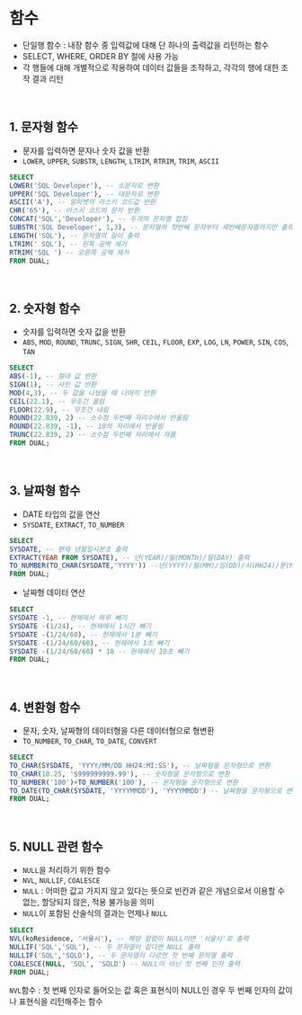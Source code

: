 # 함수
- 단일행 함수 : 내장 함수 중 입력값에 대해 단 하나의 출력값을 리턴하는 함수
- SELECT, WHERE, ORDER BY 절에 사용 가능
- 각 행들에 대해 개별적으로 작용하여 데이터 값들을 조작하고, 각각의 행에 대한 조작 결과 리턴

<BR>

## 1. 문자형 함수 
- 문자를 입력하면 문자나 숫자 값을 반환
- ```LOWER```, ```UPPER```, ```SUBSTR```, ```LENGTH```, ```LTRIM```, ```RTRIM```, ```TRIM```, ```ASCII```
```SQL
SELECT
LOWER('SQL Developer'), -- 소문자로 변환
UPPER('SQL Developer'), -- 대문자로 변환
ASCII('A'), -- 알파벳의 아스키 코드값 반환
CHR('65'), -- 아스키 코드의 문자 반환
CONCAT('SQL','Developer'), -- 두개의 문자열 합침
SUBSTR('SQL Developer', 1,3), -- 문자열의 첫번째 문자부터 세번째문자열까지만 출력
LENGTH('SQL'), -- 문자열의 길이 출력
LTRIM(' SQL'), -- 왼쪽 공백 제거
RTRIM('SQL ') -- 오른쪽 공백 제거
FROM DUAL;
```

<bR>

## 2. 숫자형 함수
- 숫자를 입력하면 숫자 값을 반환
- ```ABS```, ```MOD```, ```ROUND```, ```TRUNC```, ```SIGN```, ```SHR```, ```CEIL```, ```FLOOR```, ```EXP```, ```LOG```, ```LN```, ```POWER```, ```SIN```, ```COS```, ```TAN```
```SQL
SELECT
ABS(-1), -- 절대 값 반환
SIGN(1), -- 사인 값 반환
MOD(4,3), -- 두 값을 나눴을 때 나머지 반환
CEIL(22.1), -- 무조건 올림
FLOOR(22.9), -- 무조건 내림
ROUND(22.839, 2) -- 소수점 두번째 자리수에서 반올림
ROUND(22.839, -1), -- 10의 자리에서 반올림
TRUNC(22.839, 2) -- 소수점 두번째 자리에서 자름
FROM DUAL;
```

<BR>

## 3. 날짜형 함수
- DATE 타입의 값을 연산 
- ```SYSDATE```, ```EXTRACT```, ```TO_NUMBER```
```SQL
SELECT
SYSDATE, -- 현재 년월일시분초 출력
EXTRACT(YEAR FROM SYSDATE), -- 년(YEAR)/월(MONTH)/일(DAY) 출력
TO_NUMBER(TO_CHAR(SYSDATE,'YYYY')) --년(YYYY)/월(MM)/일(DD)/시(HH24)/분(MI)/초(SS) 출력
FROM DUAL;
```
- 날짜형 데이터 연산
```SQL
SELECT
SYSDATE -1, -- 현재에서 하루 빼기
SYSDATE -(1/24), -- 현재에서 1시간 빼기
SYSDATE -(1/24/60), -- 현재에서 1분 빼기
SYSDATE -(1/24/60/60), -- 현재에서 1초 빼기
SYSDATE -(1/24/60/60) * 10 -- 현재에서 10초 빼기
FROM DUAL;
```

<BR>

## 4. 변환형 함수
- 문자, 숫자, 날짜형의 데이터형을 다른 데이터형으로 형변환
- ```TO_NUMBER```, ```TO_CHAR```, ```TO_DATE```, ```CONVERT```
```SQL
SELECT
TO_CHAR(SYSDATE, 'YYYY/MM/DD HH24:MI:SS'), -- 날짜형을 문자형으로 변환
TO_CHAR(10.25, '$999999999.99'), -- 숫자형을 문자형으로 변환
TO_NUMBER('100')+TO_NUMBER('100'), -- 문자형을 숫자형으로 변환
TO_DATE(TO_CHAR(SYSDATE, 'YYYYMMDD'), 'YYYYMMDD') -- 날짜형을 문자형으로 변환 후 다시 날짜형으로 변환
FROM DUAL;
```

<BR>

## 5. NULL 관련 함수
- ```NULL```을 처리하기 위한 함수
- ```NVL```, ```NULLIF```, ```COALESCE```
- ```NULL``` : 어떠한 값고 가지지 않고 있다는 뜻으로 빈칸과 같은 개념으로서 이용할 수 없는, 할당되지 않은, 적용 불가능을 의미
- ```NULL```이 포함된 산술식의 결과는 언제나 ```NULL```
```SQL
SELECT
NVL(koResidence, '서울시'), -- 해당 칼럼이 NULL이면 '서울시'로 출력
NULLIF('SQL','SQL'), -- 두 문자열이 같다면 NULL 출력
NULLIF('SQL','SQLD'), -- 두 문자열이 다르면 첫 번째 문자열 출력
COALESCE(NULL, 'SQL', 'SQLD') -- NULL이 아닌 첫 번째 인자 출력
FROM DUAL;
```
```NVL```함수 : 첫 번째 인자로 들어오는 값 혹은 표현식이 NULL인 경우 두 번째 인자의 값이나 표현식을 리턴해주는 함수
